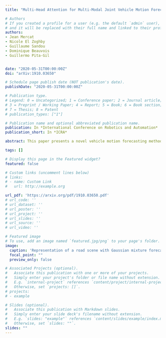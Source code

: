 ```yaml
---
title: "Multi-Head Attention for Multi-Modal Joint Vehicle Motion Forecasting."

# Authors
# If you created a profile for a user (e.g. the default `admin` user), write the username (folder name) here 
# and it will be replaced with their full name and linked to their profile.
authors:
- Jean Mercat 
- Nicole El Zoghby
- Guillaume Sandou
- Dominique Beauvois
- Guillermo Pita-Gil


date: "2020-05-31T00:00:00Z"
doi: "arXiv:1910.03650"

# Schedule page publish date (NOT publication's date).
publishDate: "2020-05-31T00:00:00Z"

# Publication type.
# Legend: 0 = Uncategorized; 1 = Conference paper; 2 = Journal article;
# 3 = Preprint / Working Paper; 4 = Report; 5 = Book; 6 = Book section;
# 7 = Thesis; 8 = Patent
# publication_types: ["1"]

# Publication name and optional abbreviated publication name.
publication: In *International Conference on Robotics and Automation*
publication_short: In *ICRA*

abstract: This paper presents a novel vehicle motion forecasting method based on multi-head attention. It produces joint forecasts for all vehicles on a road scene as sequences of multi-modal probability density functions of their positions. Its architecture uses multi-head attention to account for complete interactions between all vehicles, and long short-term memory layers for encoding and forecasting. It relies solely on vehicle position tracks, does not need maneuver definitions, and does not represent the scene with a spatial grid. This allows it to be more versatile than similar model while combining many forecasting capabilities, namely joint forecast with interactions, uncertainty estimation, and multi-modality. The resulting prediction likelihood outperforms state-of-the-art models on the same dataset.

tags: []

# Display this page in the Featured widget?
featured: false

# Custom links (uncomment lines below)
# links:
# - name: Custom Link
#   url: http://example.org

url_pdf: 'https://arxiv.org/pdf/1910.03650.pdf'
# url_code: ''
# url_dataset: ''
# url_poster: ''
# url_project: ''
# url_slides: ''
# url_source: ''
# url_video: ''

# Featured image
# To use, add an image named `featured.jpg/png` to your page's folder. 
image:
  caption: 'Representation of a road scene with Gaussian mixture forecasts.'
  focal_point: ""
  preview_only: false

# Associated Projects (optional).
#   Associate this publication with one or more of your projects.
#   Simply enter your project's folder or file name without extension.
#   E.g. `internal-project` references `content/project/internal-project/index.md`.
#   Otherwise, set `projects: []`.
# projects:
# - example

# Slides (optional).
#   Associate this publication with Markdown slides.
#   Simply enter your slide deck's filename without extension.
#   E.g. `slides: "example"` references `content/slides/example/index.md`.
#   Otherwise, set `slides: ""`.
slides: ""
---
```

